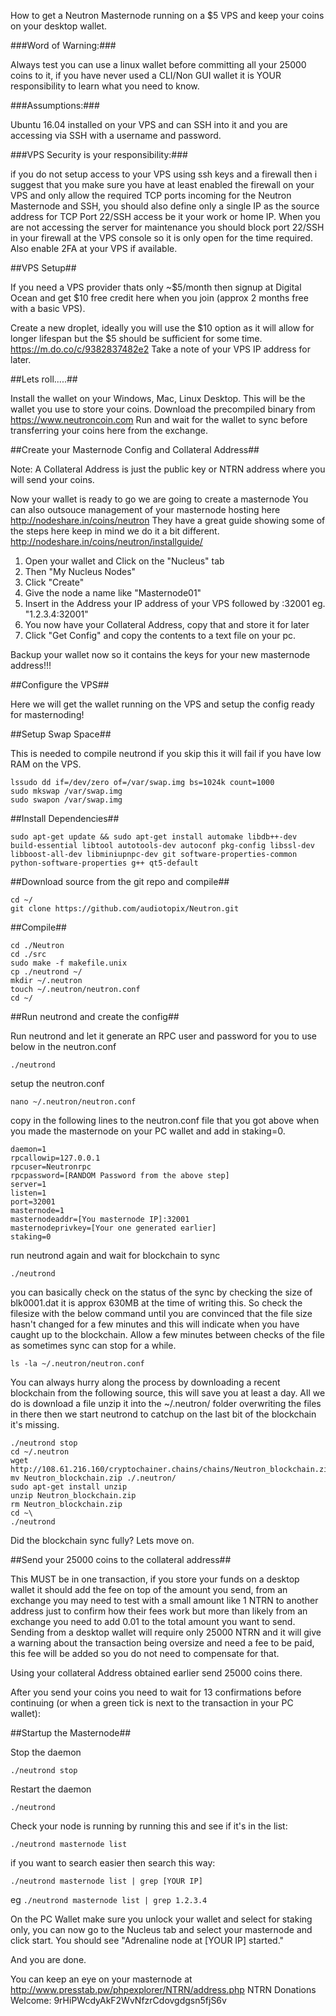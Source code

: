How to get a Neutron Masternode running on a $5 VPS and keep your coins on your desktop wallet.

###Word of Warning:###

Always test you can use a linux wallet before committing all your 25000 coins to it, if you have 
never used a CLI/Non GUI wallet it is YOUR responsibility to learn what you need to know.

###Assumptions:###  

Ubuntu 16.04 installed on your VPS and can SSH into it and you are accessing via SSH with a 
username and password.

###VPS Security is your responsibility:###

if you do not setup access to your VPS using ssh keys and a firewall then i suggest that you make 
sure you have at least enabled the firewall on your VPS and only allow the required TCP ports 
incoming for the Neutron Masternode and SSH, you should also define only a single IP as the 
source address for TCP Port 22/SSH access be it your work or home IP. When you are not accessing 
the server for maintenance you should block port 22/SSH in your firewall at the VPS console so 
it is only open for the time required. Also enable 2FA at your VPS if available.

##VPS Setup##

If you need a VPS provider thats only ~$5/month then signup at Digital Ocean and get $10 free 
credit here when you join (approx 2 months free with a basic VPS).

Create a new droplet, ideally you will use the $10 option as it will allow for longer lifespan 
but the $5 should be sufficient for some time. https://m.do.co/c/9382837482e2
Take a note of your VPS IP address for later.


##Lets roll.....##

Install the wallet on your Windows, Mac, Linux Desktop. This will be the wallet you use to store 
your coins.
Download the precompiled binary from https://www.neutroncoin.com
Run and wait for the wallet to sync before transferring your coins here from the exchange.

##Create your Masternode Config and Collateral Address##

Note: A Collateral Address is just the public key or NTRN address where you will send your coins.

Now your wallet is ready to go we are going to create a masternode
You can also outsouce management of your masternode hosting here http://nodeshare.in/coins/neutron
They have a great guide showing some of the steps here keep in mind we do it a bit different. 
http://nodeshare.in/coins/neutron/installguide/

1. Open your wallet and Click on the "Nucleus" tab
1. Then "My Nucleus Nodes"
1. Click "Create"
1. Give the node a name like "Masternode01"
1. Insert in the Address your IP address of your VPS followed by :32001 eg. "1.2.3.4:32001"
1. You now have your Collateral Address, copy that and store it for later
1. Click "Get Config" and copy the contents to a text file on your pc.


Backup your wallet now so it contains the keys for your new masternode address!!!

##Configure the VPS##

Here we will get the wallet running on the VPS and setup the config ready for masternoding!

##Setup Swap Space##

This is needed to compile neutrond if you skip this it will fail if you have low RAM on the VPS.

```
lssudo dd if=/dev/zero of=/var/swap.img bs=1024k count=1000
sudo mkswap /var/swap.img
sudo swapon /var/swap.img
```

##Install Dependencies##

```
sudo apt-get update && sudo apt-get install automake libdb++-dev build-essential libtool autotools-dev autoconf pkg-config libssl-dev libboost-all-dev libminiupnpc-dev git software-properties-common python-software-properties g++ qt5-default
```


##Download source from the git repo and compile##

```
cd ~/
git clone https://github.com/audiotopix/Neutron.git
```


##Compile##

```
cd ./Neutron
cd ./src
sudo make -f makefile.unix
cp ./neutrond ~/
mkdir ~/.neutron
touch ~/.neutron/neutron.conf
cd ~/
```


##Run neutrond and create the config##

Run neutrond and let it generate an RPC user and password for you to use below in the 
neutron.conf
```
./neutrond
```

setup the neutron.conf
```
nano ~/.neutron/neutron.conf
```

copy in the following lines to the neutron.conf file that you got above when you made the 
masternode on your PC wallet and add in staking=0.

```
daemon=1
rpcallowip=127.0.0.1
rpcuser=Neutronrpc
rpcpassword=[RANDOM Password from the above step]
server=1
listen=1
port=32001
masternode=1
masternodeaddr=[You masternode IP]:32001
masternodeprivkey=[Your one generated earlier]
staking=0
```

run neutrond again and wait for blockchain to sync
```
./neutrond
```

you can basically check on the status of the sync by checking the size of blk0001.dat it is 
approx 630MB at the time of writing this. So check the filesize with the below command until 
you are convinced that the file size hasn't changed for a few minutes and this will indicate 
when you have caught up to the blockchain. Allow a few minutes between checks of the file as 
sometimes sync can stop for a while.

```
ls -la ~/.neutron/neutron.conf
```

You can always hurry along the process by downloading a recent blockchain from the following 
source, this will save you at least a day. All we do is download a file unzip it into the ~/.neutron/ 
folder overwriting the files in there then we start neutrond to catchup on the last bit of the 
blockchain it's missing.
```
./neutrond stop
cd ~/.neutron
wget http://108.61.216.160/cryptochainer.chains/chains/Neutron_blockchain.zip
mv Neutron_blockchain.zip ./.neutron/
sudo apt-get install unzip
unzip Neutron_blockchain.zip
rm Neutron_blockchain.zip
cd ~\
./neutrond
```

Did the blockchain sync fully? Lets move on.


##Send your 25000 coins to the collateral address##

This MUST be in one transaction, if you store your funds on a desktop wallet it 
should add the fee on top of the amount you send, from an exchange you may need 
to test with a small amount like 1 NTRN to another address just to confirm how 
their fees work but more than likely from an exchange you need to add 0.01 to the 
total amount you want to send. Sending from a desktop wallet will require only 
25000 NTRN and it will give a warning about the transaction being oversize and 
need a fee to be paid, this fee will be added so you do not need to compensate 
for that.

Using your collateral Address obtained earlier send 25000 coins there.

After you send your coins you need to wait for 13 confirmations before continuing
(or when a green tick is next to the transaction in your PC wallet):


##Startup the Masternode##

Stop the daemon
```
./neutrond stop
```

Restart the daemon
```
./neutrond
```

Check your node is running by running this and see if it's in the list:
```
./neutrond masternode list
```

if you want to search easier then search this way:
```
./neutrond masternode list | grep [YOUR IP]
```

eg `./neutrond masternode list | grep 1.2.3.4`

On the PC Wallet make sure you unlock your wallet and select for staking only, you can now go 
to the Nucleus tab and select your masternode and click start.
You should see "Adrenaline node at [YOUR IP] started."

And you are done. 

You can keep an eye on your masternode at http://www.presstab.pw/phpexplorer/NTRN/address.php
NTRN Donations Welcome: 9rHiPWcdyAkF2WvNfzrCdovgdgsn5fjS6v
